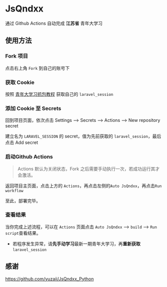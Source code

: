 # JsQndxx

通过 Github Actions 自动完成 **江苏省** 青年大学习



## 使用方法

### Fork 项目

点击右上角 `Fork` 到自己的账号下

### 获取 Cookie

按照 [青年大学习抓包教程](https://yuzai.xyz/archives/c59a0c1a.html) 获取自己的 `laravel_session`

### 添加 Cookie 至 Secrets

回到项目页面，依次点击 Settings --> Secrets --> Actions --> New repository secret

建立名为 `LARAVEL_SESSION` 的 secret，值为先前获取的 `laravel_session`，最后点击 Add secret

### 启动Github Actions

> Actions 默认为关闭状态，Fork 之后需要手动执行一次，若成功运行其才会激活。

返回项目主页面，点击上方的 `Actions`，再点击左侧的`Auto JsQndxx`，再点击`Run workflow`

至此，部署完毕。

### 查看结果

当你完成上述流程，可以在 `Actions` 页面点击 `Auto JsQndxx` --> `build` --> `Run script`查看结果。

- 若程序发生异常，请**先手动学习**最新一期青年大学习，再**重新获取** `laravel_session`



## 感谢

https://github.com/yuzaii/JsQndxx_Python

